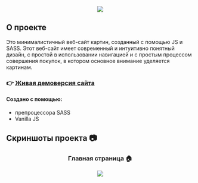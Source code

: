 <div align='center'><img src='https://github.com/AnnaRadko163/car-rental/assets/72429604/ed4c52a2-e6d6-4846-8357-4b5144fc6309'/></div>

<h2>О проекте</h2>

<p> Это минималистичный веб-сайт картин, созданный с помощью JS и SASS. Этот веб-сайт имеет современный и интуитивно понятный дизайн, с простой в использовании навигацией и с простым процессом совершения покупок, в котором основное внимание уделяется картинам.</p>

### :point_right: [Живая демоверсия сайта](https://annaradko163.github.io/Ink.House/dist/)

#### Создано с помощью:
+ препроцессора SASS
+ Vanilla JS


<h2>Скриншоты проекта &#128247; </h2>


<h3 align='center'>Главная страница &#127968;</h3> 
<div align='center'><img src='https://github.com/AnnaRadko163/car-rental/assets/72429604/234278b0-77b0-4d3d-b24a-4f17192e883b'/></div>

